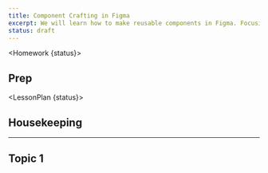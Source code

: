 ```yaml
---
title: Component Crafting in Figma
excerpt: We will learn how to make reusable components in Figma. Focusing on medium to high fidelity design, this class covers techniques used to design UI elements that can be replicated across a broader design.
status: draft
---
```


<script>
	import Homework from "$lib/components/Homework.svelte";
	import LessonPlan from "$lib/components/LessonPlan.svelte";
</script>

<Homework {status}>

## Prep

</Homework>

<LessonPlan {status}>

## Housekeeping

---

## Topic 1

</LessonPlan>

